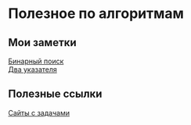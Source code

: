 # Полезное по алгоритмам

## Мои заметки
[Бинарный поиск](./binary-search.md) \
[Два указателя](./two-pointers.md)

## Полезные ссылки

[Сайты с задачами](./tasks-websites.md)
